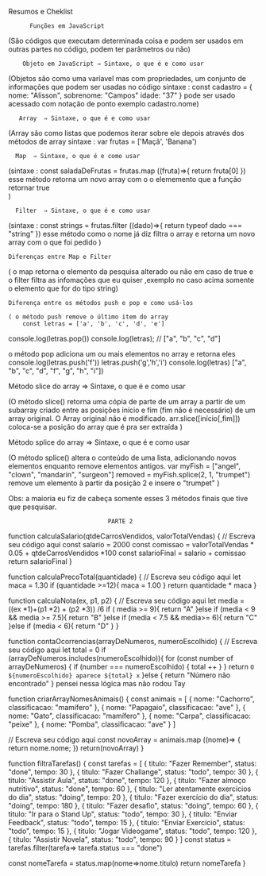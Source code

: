  Resumos e Cheklist

          Funções em JavaScript 
 (São códigos que executam determinada coisa e podem ser usados em outras partes no código, podem ter parâmetros ou não)
   
        Objeto em JavaScript ⇒ Sintaxe, o que é e como usar

 (Objetos são como uma varíavel mas com propriedades, um conjunto de informações que podem ser usadas no código
 sintaxe : const cadastro = {
     nome: "Alisson",
     sobrenome: "Campos"
     idade: "37"
 }
 pode ser usado acessado com notação de ponto exemplo cadastro.nome) 

       Array  ⇒ Sintaxe, o que é e como usar

 (Array são como listas que podemos iterar sobre ele depois através dos métodos de array 
 sintaxe : var frutas = ['Maçã', 'Banana')     

      Map  ⇒ Sintaxe, o que é e como usar


 (sintaxe : const saladaDeFrutas = frutas.map ((fruta)=>{
   return fruta[0]
 })
   esse método retorna um novo array com o o elememento que a função retornar true  
 )

      Filter  ⇒ Sintaxe, o que é e como usar

 (sintaxe : const strings = frutas.filter ((dado)=>{
   return typeof dado === "string"
 })
  esse método como o nome já diz filtra o array e retorna um novo array com  o que foi pedido
 )

    Diferenças entre Map e Filter

 ( o map retorna o elemento da pesquisa alterado ou não em caso de true e o filter filtra as infomações que eu quiser ,exemplo no caso acima somente o elemento que for do tipo string)

    Diferença entre os métodos push e pop e como usá-los

    ( o método push remove o último item do array
        const letras = ['a', 'b', 'c', 'd', 'e']

console.log(letras.pop()) 
console.log(letras); // ["a", "b", "c", "d"]

   o método pop adiciona um ou mais elementos no array e retorna eles
   console.log(letras.push('f'))
letras.push('g','h','i')
console.log(letras)  ["a", "b", "c", "d", "f", "g", "h", "i"])

   Método slice do array  ⇒ Sintaxe, o que é e como usar

   (O método slice() retorna uma cópia de parte de um array a partir de um subarray criado entre as posições início e fim (fim não é necessário) de um array original. O Array original não é modificado.
   arr.slice([início[,fim]])
   coloca-se a posição do array que é pra ser extraída
   )

   Método splice do array  ⇒ Sintaxe, o que é e como usar

   (O método splice() altera o conteúdo de uma lista, adicionando novos elementos enquanto remove elementos antigos.
   var myFish = ["angel", "clown", "mandarin", "surgeon"]
   removed = myFish.splice(2, 1, "trumpet")
   remove um elemento à partir da posição 2 e insere o "trumpet"
   )

   Obs: a maioria eu fiz de cabeça somente esses 3 métodos finais que tive que pesquisar.


                                PARTE 2 

function calculaSalario(qtdeCarrosVendidos, valorTotalVendas) {
 // Escreva seu código aqui
const salario = 2000
const comissao = valorTotalVendas * 0.05 + qtdeCarrosVendidos *100
const salarioFinal = salario + comissao
return salarioFinal
}

function calculaPrecoTotal(quantidade) {
  // Escreva seu código aqui
  let maca = 1.30
  if (quantidade >=12){
    maca = 1.00
  }
return quantidade * maca
}

function calculaNota(ex, p1, p2) {
  // Escreva seu código aqui
  let media = ((ex *1)+(p1 *2) + (p2 *3)) /6 
  if ( media >= 9){
    return "A"
  }else if (media < 9 &&  media >= 7.5){
    return "B"
  }else if (media < 7.5 && media>= 6){
    return "C"
  }else if (media < 6){
    return "D"
  }
}

function contaOcorrencias(arrayDeNumeros, numeroEscolhido) {
  // Escreva seu código aqui
  let total = 0
  if (arrayDeNumeros.includes(numeroEscolhido)){
    for (const number of arrayDeNumeros) {
     if (number === numeroEscolhido) {
    total ++
    }
  }
  return `O ${numeroEscolhido} aparece ${total} x`
  }else {
    return "Número não encontrado"
  }  pensei nessa lógica mas não rodou Tay

function criarArrayNomesAnimais() {
    const animais = [
      { nome: "Cachorro", classificacao: "mamífero" },
      { nome: "Papagaio", classificacao: "ave" },
      { nome: "Gato", classificacao: "mamífero" },
      { nome: "Carpa", classificacao: "peixe" },
      { nome: "Pomba", classificacao: "ave" }
    ]

 // Escreva seu código aqui
 const novoArray = animais.map ((nome)=> {
  return nome.nome;
 })
 return(novoArray)
}

function filtraTarefas() {
  const tarefas = [
    { titulo: "Fazer Remember", status: "done", tempo: 30 },
    { titulo: "Fazer Challange", status: "todo", tempo: 30 },
    { titulo: "Assistir Aula", status: "done", tempo: 120 },
    { titulo: "Fazer almoço nutritivo", status: "done", tempo: 60 },
    { titulo: "Ler atentamente exercícios do dia", status: "doing", tempo: 20 },
    { titulo: "Fazer exercício do dia", status: "doing", tempo: 180 },
    { titulo: "Fazer desafio", status: "doing", tempo: 60 },
    { titulo: "Ir para o Stand Up", status: "todo", tempo: 30 },
    { titulo: "Enviar Feedback", status: "todo", tempo: 15 },
    { titulo: "Enviar Exercício", status: "todo", tempo: 15 },
    { titulo: "Jogar Videogame", status: "todo", tempo: 120 },
    { titulo: "Assistir Novela", status: "todo", tempo: 90 }
 ]
 const status = tarefas.filter(tarefa=> tarefa.status === "done")
  
 const nomeTarefa = status.map(nome=>nome.titulo)
 return nomeTarefa
}





   